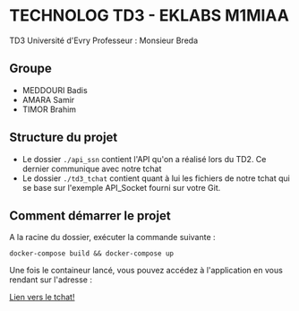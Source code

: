# TECHNOLOG TD3 - EKLABS M1MIAA

TD3
Université d'Evry
Professeur : Monsieur Breda

## Groupe

* MEDDOURI Badis
* AMARA Samir
* TIMOR Brahim

## Structure du projet

* Le dossier `./api_ssn` contient l'API qu'on a réalisé lors du TD2. Ce dernier communique avec notre tchat
* Le dossier `./td3_tchat` contient quant à lui les fichiers de notre tchat qui se base sur l'exemple API_Socket fourni sur votre Git.

## Comment démarrer le projet

A la racine du dossier, exécuter la commande suivante :

`docker-compose build && docker-compose up`

Une fois le containeur lancé, vous pouvez accédez à l'application en vous rendant sur l'adresse :

[Lien vers le tchat!](http://localhost:3010)